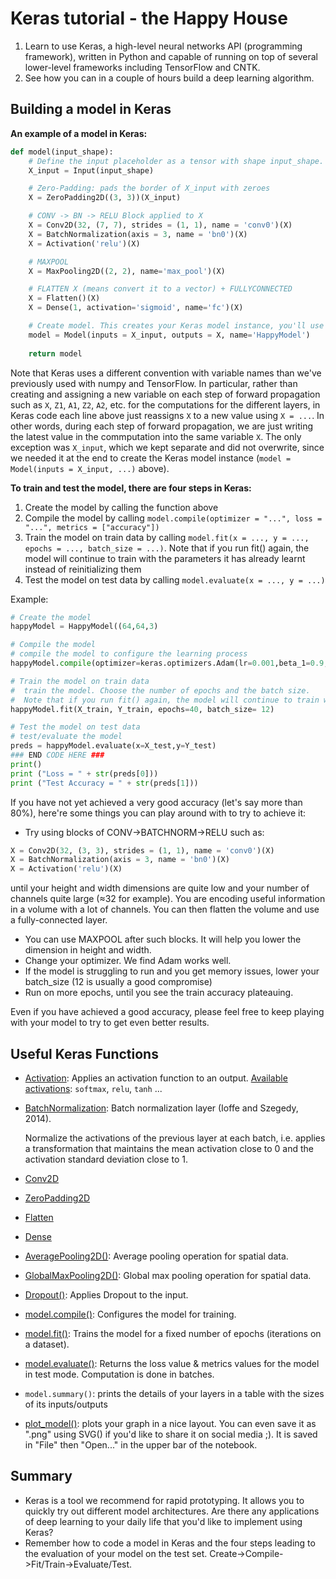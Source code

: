 # Keras tutorial - the Happy House

1. Learn to use Keras, a high-level neural networks API (programming framework), written in Python and capable of running on top of several lower-level frameworks including TensorFlow and CNTK. 
2. See how you can in a couple of hours build a deep learning algorithm.

## Building a model in Keras

**An example of a model in Keras:**

```python
def model(input_shape):
    # Define the input placeholder as a tensor with shape input_shape. Think of this as your input image!
    X_input = Input(input_shape)

    # Zero-Padding: pads the border of X_input with zeroes
    X = ZeroPadding2D((3, 3))(X_input)

    # CONV -> BN -> RELU Block applied to X
    X = Conv2D(32, (7, 7), strides = (1, 1), name = 'conv0')(X)
    X = BatchNormalization(axis = 3, name = 'bn0')(X)
    X = Activation('relu')(X)

    # MAXPOOL
    X = MaxPooling2D((2, 2), name='max_pool')(X)

    # FLATTEN X (means convert it to a vector) + FULLYCONNECTED
    X = Flatten()(X)
    X = Dense(1, activation='sigmoid', name='fc')(X)

    # Create model. This creates your Keras model instance, you'll use this instance to train/test the model.
    model = Model(inputs = X_input, outputs = X, name='HappyModel')
    
    return model
```
Note that Keras uses a different convention with variable names than we've previously used with numpy and TensorFlow. In particular, rather than creating and assigning a new variable on each step of forward propagation such as `X`, `Z1`, `A1`, `Z2`, `A2`, etc. for the computations for the different layers, in Keras code each line above just reassigns `X` to a new value using `X = ...`. In other words, during each step of forward propagation, we are just writing the latest value in the commputation into the same variable `X`. The only exception was `X_input`, which we kept separate and did not overwrite, since we needed it at the end to create the Keras model instance (`model = Model(inputs = X_input, ...)` above). 

**To train and test the model, there are four steps in Keras:**
1. Create the model by calling the function above
2. Compile the model by calling `model.compile(optimizer = "...", loss = "...", metrics = ["accuracy"])`
3. Train the model on train data by calling `model.fit(x = ..., y = ..., epochs = ..., batch_size = ...)`. Note that if you run fit() again, the model will continue to train with the parameters it has already learnt instead of reinitializing them
4. Test the model on test data by calling `model.evaluate(x = ..., y = ...)`

Example:

```python
# Create the model
happyModel = HappyModel((64,64,3)

# Compile the model
# compile the model to configure the learning process
happyModel.compile(optimizer=keras.optimizers.Adam(lr=0.001,beta_1=0.9, beta_2=0.999, epsilon=1e-08, decay=0.0), loss = "binary_crossentropy", metrics = ["accuracy"])

# Train the model on train data
#  train the model. Choose the number of epochs and the batch size.
#  Note that if you run fit() again, the model will continue to train with the parameters it has already learnt instead of reinitializing them.
happyModel.fit(X_train, Y_train, epochs=40, batch_size= 12)

# Test the model on test data
# test/evaluate the model
preds = happyModel.evaluate(x=X_test,y=Y_test)
### END CODE HERE ###
print()
print ("Loss = " + str(preds[0]))
print ("Test Accuracy = " + str(preds[1]))

```

If you have not yet achieved a very good accuracy (let's say more than 80%), here're some things you can play around with to try to achieve it:

- Try using blocks of CONV->BATCHNORM->RELU such as:
```python
X = Conv2D(32, (3, 3), strides = (1, 1), name = 'conv0')(X)
X = BatchNormalization(axis = 3, name = 'bn0')(X)
X = Activation('relu')(X)
```
until your height and width dimensions are quite low and your number of channels quite large (≈32 for example). You are encoding useful information in a volume with a lot of channels. You can then flatten the volume and use a fully-connected layer.
- You can use MAXPOOL after such blocks. It will help you lower the dimension in height and width.
- Change your optimizer. We find Adam works well. 
- If the model is struggling to run and you get memory issues, lower your batch_size (12 is usually a good compromise)
- Run on more epochs, until you see the train accuracy plateauing. 

Even if you have achieved a good accuracy, please feel free to keep playing with your model to try to get even better results. 


## Useful Keras Functions

- [Activation](https://keras.io/layers/core/#activation): Applies an activation function to an output. [Available activations](https://keras.io/activations/#available-activations): `softmax`, `relu`, `tanh` ...
- [BatchNormalization](https://keras.io/layers/normalization/#batchnormalization): Batch normalization layer (Ioffe and Szegedy, 2014).

  Normalize the activations of the previous layer at each batch, i.e. applies a transformation that maintains the mean activation close to 0 and the activation standard deviation close to 1.
- [Conv2D](https://keras.io/layers/convolutional/#conv2d)
- [ZeroPadding2D](https://keras.io/layers/convolutional/#zeropadding2d)
- [Flatten](https://keras.io/layers/core/#flatten)
- [Dense](https://keras.io/layers/core/#dense)

- [AveragePooling2D()](https://keras.io/layers/pooling/#averagepooling2d): Average pooling operation for spatial data.
- [GlobalMaxPooling2D()](https://keras.io/layers/pooling/#globalmaxpooling2d): Global max pooling operation for spatial data.
- [Dropout()](https://keras.io/layers/core/#dropout): Applies Dropout to the input.
- [model.compile()](https://keras.io/models/model/): Configures the model for training.
- [model.fit()](https://keras.io/models/model/): Trains the model for a fixed number of epochs (iterations on a dataset).
- [model.evaluate()](https://keras.io/models/model/): Returns the loss value & metrics values for the model in test mode. Computation is done in batches.
- `model.summary()`: prints the details of your layers in a table with the sizes of its inputs/outputs
- [plot_model()](https://keras.io/visualization/): plots your graph in a nice layout. You can even save it as ".png" using SVG() if you'd like to share it on social media ;). It is saved in "File" then "Open..." in the upper bar of the notebook.


## Summary

- Keras is a tool we recommend for rapid prototyping. It allows you to quickly try out different model architectures. Are there any applications of deep learning to your daily life that you'd like to implement using Keras? 
- Remember how to code a model in Keras and the four steps leading to the evaluation of your model on the test set. Create->Compile->Fit/Train->Evaluate/Test.

